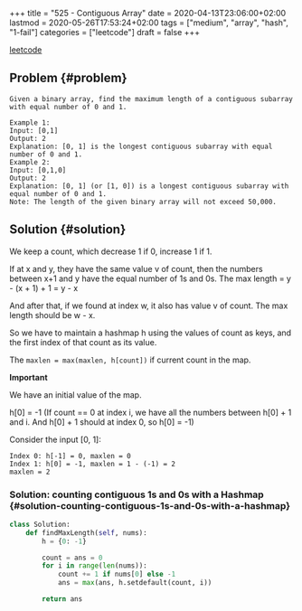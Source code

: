 +++
title = "525 - Contiguous Array"
date = 2020-04-13T23:06:00+02:00
lastmod = 2020-05-26T17:53:24+02:00
tags = ["medium", "array", "hash", "1-fail"]
categories = ["leetcode"]
draft = false
+++

[leetcode](https://leetcode.com/problems/contiguous-array)


## Problem {#problem}

```text
Given a binary array, find the maximum length of a contiguous subarray with equal number of 0 and 1.

Example 1:
Input: [0,1]
Output: 2
Explanation: [0, 1] is the longest contiguous subarray with equal number of 0 and 1.
Example 2:
Input: [0,1,0]
Output: 2
Explanation: [0, 1] (or [1, 0]) is a longest contiguous subarray with equal number of 0 and 1.
Note: The length of the given binary array will not exceed 50,000.
```


## Solution {#solution}

We keep a count, which decrease 1 if 0, increase 1 if 1.

If at x and y, they have the same value v of count, then the numbers between x+1 and y have the equal number of 1s and 0s. The max length = y - (x + 1) + 1 = y - x

And after that, if we found at index w, it also has value v of count. The max length should be w - x.

So we have to maintain a hashmap h using the values of count as keys, and the first index of that count as its value.

The `maxlen = max(maxlen, h[count])` if current count in the map.

**Important**

We have an initial value of the map.

h[0] = -1 (If count == 0 at index i, we have all the numbers between h[0] + 1 and i. And h[0] + 1 should at index 0, so h[0] = -1)

Consider the input [0, 1]:

```text
Index 0: h[-1] = 0, maxlen = 0
Index 1: h[0] = -1, maxlen = 1 - (-1) = 2
maxlen = 2
```


### Solution: counting contiguous 1s and 0s with a Hashmap {#solution-counting-contiguous-1s-and-0s-with-a-hashmap}

```python
class Solution:
    def findMaxLength(self, nums):
        h = {0: -1}

        count = ans = 0
        for i in range(len(nums)):
            count += 1 if nums[0] else -1
            ans = max(ans, h.setdefault(count, i))

        return ans
```

